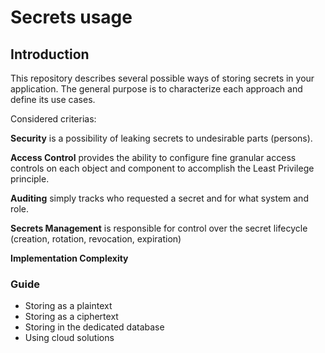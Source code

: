 # Secrets usage

## Introduction

This repository describes several possible ways of storing secrets in your application. The general purpose is to characterize each approach and define its use cases.

Considered criterias:

**Security** is a possibility of leaking secrets to undesirable parts (persons).

**Access Control** provides the ability to configure fine granular access controls on each object and component to accomplish the Least Privilege principle.

**Auditing** simply tracks who requested a secret and for what system and role.

**Secrets Management** is responsible for control over the secret lifecycle (creation, rotation, revocation, expiration)

**Implementation Complexity**

### Guide

- Storing as a plaintext
- Storing as a ciphertext
- Storing in the dedicated database
- Using cloud solutions
